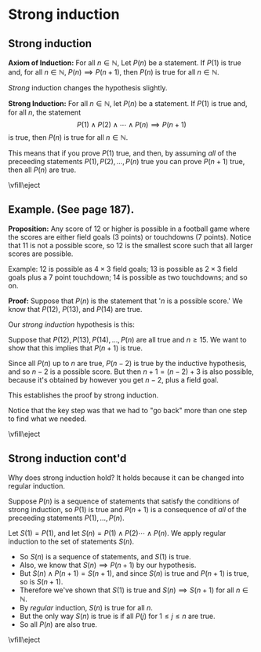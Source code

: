 # Strong induction

## Strong induction

**Axiom of Induction:** For all $n\in \mathbb{N}$, Let $P(n)$ be a statement.  If $P(1)$ is true and, for all
$n\in\mathbb{N}$, $P(n)\implies P(n+1)$, then $P(n)$ is true for all $n\in\mathbb{N}$.

*Strong* induction changes the hypothesis slightly.

**Strong Induction:** For all $n\in\mathbb{N}$, let $P(n)$ be a statement.  If $P(1)$ is true and, 
for all $n$, the statement 
$$
P(1)\wedge P(2)\wedge\cdots\wedge P(n)\implies P(n+1)
$$
is true, then $P(n)$ is true for all $n\in\mathbb{N}$.

This means that if you prove $P(1)$ true, and then, by assuming *all* of the preceeding statements
$P(1),P(2),\ldots, P(n)$ true you can prove $P(n+1)$ true, then all $P(n)$ are true.

\vfill\eject

## Example.  (See page 187).


**Proposition:** Any score of $12$ or higher is possible in a football game where the scores
are either field goals ($3$ points) or touchdowns ($7$ points). Notice that $11$ is not a possible
score, so $12$ is the smallest score such that all larger scores are possible. 

Example:  $12$ is possible as $4\times 3$ field goals; $13$ is possible as $2\times 3$ field goals plus
a $7$ point touchdown; $14$ is possible as two touchdowns; and so on.

**Proof:** Suppose that $P(n)$ is the statement that '$n$ is a possible score.'  We know 
that $P(12)$, $P(13)$, and $P(14)$ are true.  

Our *strong induction* hypothesis is this:

Suppose that $P(12), P(13), P(14),\ldots, P(n)$ are all true and $n\ge 15$.
We want to show that this implies that $P(n+1)$ is true. 

Since all $P(n)$ up to $n$ are true, $P(n-2)$ is true by the inductive hypothesis,
and so $n-2$ is a possible score.  But then $n+1=(n-2)+3$ is also possible, 
because it's obtained by however you get $n-2$,
plus a field goal.

This establishes the proof by strong induction.

Notice that the key step was that we had to "go back" more than one step to find what we needed.

\vfill\eject






## Strong induction cont'd

Why does strong induction hold? It holds because it can be changed into regular induction.

Suppose $P(n)$ is a sequence of statements that satisfy the conditions of strong induction,
so $P(1)$ is true and $P(n+1)$ is a consequence of *all* of the preceeding statements $P(1),\ldots,P(n)$.

Let $S(1)=P(1)$, and let $S(n)=P(1)\wedge P(2)\cdots\wedge P(n)$.  We apply regular induction
to the set of statements $S(n)$.

- So $S(n)$ is a sequence of statements, and $S(1)$ is true.  
- Also, we know that $S(n)\implies P(n+1)$ by our hypothesis.  
- But $S(n)\wedge P(n+1)=S(n+1)$, and since $S(n)$ is true and $P(n+1)$ is true, so is $S(n+1)$.  
- Therefore we've shown that $S(1)$ is true and $S(n)\implies S(n+1)$ for all $n\in\mathbb{N}$.  
- By *regular* induction, $S(n)$ is true for all $n$.  
- But the only way $S(n)$ is true is if all $P(j)$ for $1\le j\le n$ are true.  
- So all $P(n)$ are also true. 

\vfill\eject
